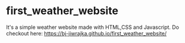 # first_weather_website
It's a simple weather website made with HTML,CSS and Javascript. Do checkout here:
https://bj-jiwrajka.github.io/first_weather_website/

